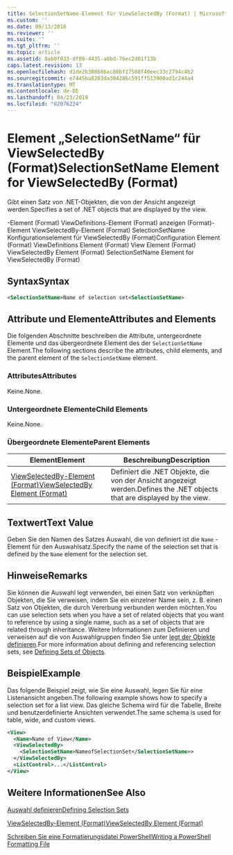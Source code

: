 ```yaml
---
title: SelectionSetName-Element für ViewSelectedBy (Format) | Microsoft-Dokumentation
ms.custom: ''
ms.date: 09/13/2016
ms.reviewer: ''
ms.suite: ''
ms.tgt_pltfrm: ''
ms.topic: article
ms.assetid: 8ab0f033-df09-4435-a8bd-76ec2d01f13b
caps.latest.revision: 13
ms.openlocfilehash: d1de2b30860bac80bf17508f40eec33c2794c4b2
ms.sourcegitcommit: e7445ba8203da304286c591ff513900ad1c244a4
ms.translationtype: MT
ms.contentlocale: de-DE
ms.lasthandoff: 04/23/2019
ms.locfileid: "62076224"
---
```

# <a name="selectionsetname-element-for-viewselectedby-format"></a><span data-ttu-id="ef6cf-102">Element „SelectionSetName“ für ViewSelectedBy (Format)</span><span class="sxs-lookup"><span data-stu-id="ef6cf-102">SelectionSetName Element for ViewSelectedBy (Format)</span></span>

<span data-ttu-id="ef6cf-103">Gibt einen Satz von .NET-Objekten, die von der Ansicht angezeigt werden.</span><span class="sxs-lookup"><span data-stu-id="ef6cf-103">Specifies a set of .NET objects that are displayed by the view.</span></span>

<span data-ttu-id="ef6cf-104">-Element (Format) ViewDefinitions-Element (Format) anzeigen (Format)-Element ViewSelectedBy-Element (Format) SelectionSetName Konfigurationselement für ViewSelectedBy (Format)</span><span class="sxs-lookup"><span data-stu-id="ef6cf-104">Configuration Element (Format) ViewDefinitions Element (Format) View Element (Format) ViewSelectedBy Element (Format) SelectionSetName Element for ViewSelectedBy (Format)</span></span>

## <a name="syntax"></a><span data-ttu-id="ef6cf-105">Syntax</span><span class="sxs-lookup"><span data-stu-id="ef6cf-105">Syntax</span></span>

```xml
<SelectionSetName>Name of selection set<SelectionSetName>
```

## <a name="attributes-and-elements"></a><span data-ttu-id="ef6cf-106">Attribute und Elemente</span><span class="sxs-lookup"><span data-stu-id="ef6cf-106">Attributes and Elements</span></span>

<span data-ttu-id="ef6cf-107">Die folgenden Abschnitte beschreiben die Attribute, untergeordnete Elemente und das übergeordnete Element des der `SelectionSetName` Element.</span><span class="sxs-lookup"><span data-stu-id="ef6cf-107">The following sections describe the attributes, child elements, and the parent element of the `SelectionSetName` element.</span></span>

### <a name="attributes"></a><span data-ttu-id="ef6cf-108">Attributes</span><span class="sxs-lookup"><span data-stu-id="ef6cf-108">Attributes</span></span>

<span data-ttu-id="ef6cf-109">Keine.</span><span class="sxs-lookup"><span data-stu-id="ef6cf-109">None.</span></span>

### <a name="child-elements"></a><span data-ttu-id="ef6cf-110">Untergeordnete Elemente</span><span class="sxs-lookup"><span data-stu-id="ef6cf-110">Child Elements</span></span>

<span data-ttu-id="ef6cf-111">Keine.</span><span class="sxs-lookup"><span data-stu-id="ef6cf-111">None.</span></span>

### <a name="parent-elements"></a><span data-ttu-id="ef6cf-112">Übergeordnete Elemente</span><span class="sxs-lookup"><span data-stu-id="ef6cf-112">Parent Elements</span></span>

|<span data-ttu-id="ef6cf-113">Element</span><span class="sxs-lookup"><span data-stu-id="ef6cf-113">Element</span></span>|<span data-ttu-id="ef6cf-114">Beschreibung</span><span class="sxs-lookup"><span data-stu-id="ef6cf-114">Description</span></span>|
|-------------|-----------------|
|[<span data-ttu-id="ef6cf-115">ViewSelectedBy-Element (Format)</span><span class="sxs-lookup"><span data-stu-id="ef6cf-115">ViewSelectedBy Element (Format)</span></span>](./viewselectedby-element-format.md)|<span data-ttu-id="ef6cf-116">Definiert die .NET Objekte, die von der Ansicht angezeigt werden.</span><span class="sxs-lookup"><span data-stu-id="ef6cf-116">Defines the .NET objects that are displayed by the view.</span></span>|

## <a name="text-value"></a><span data-ttu-id="ef6cf-117">Textwert</span><span class="sxs-lookup"><span data-stu-id="ef6cf-117">Text Value</span></span>

<span data-ttu-id="ef6cf-118">Geben Sie den Namen des Satzes Auswahl, die von definiert ist die `Name` -Element für den Auswahlsatz.</span><span class="sxs-lookup"><span data-stu-id="ef6cf-118">Specify the name of the selection set that is defined by the `Name` element for the selection set.</span></span>

## <a name="remarks"></a><span data-ttu-id="ef6cf-119">Hinweise</span><span class="sxs-lookup"><span data-stu-id="ef6cf-119">Remarks</span></span>

<span data-ttu-id="ef6cf-120">Sie können die Auswahl legt verwenden, bei einen Satz von verknüpften Objekten, die Sie verweisen, indem Sie ein einzelner Name sein, z. B. einen Satz von Objekten, die durch Vererbung verbunden werden möchten.</span><span class="sxs-lookup"><span data-stu-id="ef6cf-120">You can use selection sets when you have a set of related objects that you want to reference by using a single name, such as a set of objects that are related through inheritance.</span></span> <span data-ttu-id="ef6cf-121">Weitere Informationen zum Definieren und verweisen auf die von Auswahlgruppen finden Sie unter [legt der Objekte definieren](./defining-selection-sets.md).</span><span class="sxs-lookup"><span data-stu-id="ef6cf-121">For more information about defining and referencing selection sets, see [Defining Sets of Objects](./defining-selection-sets.md).</span></span>

## <a name="example"></a><span data-ttu-id="ef6cf-122">Beispiel</span><span class="sxs-lookup"><span data-stu-id="ef6cf-122">Example</span></span>

<span data-ttu-id="ef6cf-123">Das folgende Beispiel zeigt, wie Sie eine Auswahl, legen Sie für eine Listenansicht angeben.</span><span class="sxs-lookup"><span data-stu-id="ef6cf-123">The following example shows how to specify a selection set for a list view.</span></span> <span data-ttu-id="ef6cf-124">Das gleiche Schema wird für die Tabelle, Breite und benutzerdefinierte Ansichten verwendet.</span><span class="sxs-lookup"><span data-stu-id="ef6cf-124">The same schema is used for table, wide, and custom views.</span></span>

```xml
<View>
  <Name>Name of View</Name>
  <ViewSelectedBy>
    <SelectionSetName>NameofSelectionSet</SelectionSetName>>
  </ViewSelectedBy>
  <ListControl>...</ListControl>
</View>
```

## <a name="see-also"></a><span data-ttu-id="ef6cf-125">Weitere Informationen</span><span class="sxs-lookup"><span data-stu-id="ef6cf-125">See Also</span></span>

[<span data-ttu-id="ef6cf-126">Auswahl definieren</span><span class="sxs-lookup"><span data-stu-id="ef6cf-126">Defining Selection Sets</span></span>](./defining-selection-sets.md)

[<span data-ttu-id="ef6cf-127">ViewSelectedBy-Element (Format)</span><span class="sxs-lookup"><span data-stu-id="ef6cf-127">ViewSelectedBy Element (Format)</span></span>](./viewselectedby-element-format.md)

[<span data-ttu-id="ef6cf-128">Schreiben Sie eine Formatierungsdatei PowerShell</span><span class="sxs-lookup"><span data-stu-id="ef6cf-128">Writing a PowerShell Formatting File</span></span>](./writing-a-powershell-formatting-file.md)
